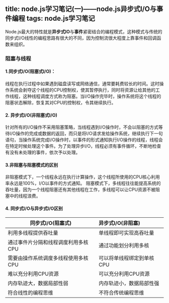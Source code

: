 title: node.js学习笔记(一)——node.js异步式I/O与事件编程
tags: node.js学习笔记
---
Node.js最大的特性就是**异步式IO**与**事件**紧密结合的编程模式，这种模式与传统的同步式I/O线性的编程思路有很大的不同，因为控制流很大程度上靠事件和回调函数来组织。

### 阻塞与线程
#### 1.同步式I/O(阻塞式I/O)：
线程在执行过程中如果遇到磁盘读写或网络通信，通常要耗费较长的时间。这时操作系统会剥夺这个线程的CPU控制权，使其暂停执行，同时将资源让给其他的工作线程，这种线程调度方式称为阻塞。当I/O操作完毕时，操作系统将这个线程的阻塞状态解除，恢复其对CPU的控制权，令其继续执行。

#### 2. 异步式I/O(非阻塞式I/O)
针对所有的I/O操作不采用阻塞策略，当线程遇到I/O操作时，不会以阻塞的方式等待I/O操作的完成或数据的返回，而只是将I/O请求发给操作系统，继续执行下一句语句，当操作系统完成I/O操作时，以事件的形式通知执行I/O操作的线程，线程会在特定时候处理这个事件。为了处理异步I/O，线程必须有事件循环，不断地检查有没有未处理的事件，依次予以处理。

#### 3.非阻塞与阻塞模式的区别
非阻塞模式下，一个线程永远在执行计算操作，这个线程所使用的CPU核心利用率永远是100%，I/O以事件的方式通知。
阻塞模式下，多线程往往能提高系统的吞吐量，因为一个线程阻塞还有其他线程在工作，多线程可以让CPU资源不被阻塞中的线程浪费。

#### 4. 同步式I/O与异步式I/O区别
|同步式I/O(阻塞式)|异步式I/O(非阻塞)|
|---|:---
|利用多线程提供吞吐量|单线程即可实现高吞吐量|
|通过事件片分隔和线程调度利用多核CPU|通过功能划分利用多核|
|需要由操作系统调度多线程使用多核CPU|可以将单线程绑定到单核CPU|
|难以充分利用CPU资源|可以充分利用CPU资源|
|内存轨迹大，数据局部性弱|内存轨迹小，数据局部性强|
|符合线性的编程思维|不符合传统编程思维|